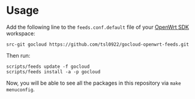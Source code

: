 # Usage

Add the following line to the `feeds.conf.default` file of your [OpenWrt SDK](http://archive.openwrt.org/barrier_breaker/14.07/ramips/mt7620a/) workspace:

```
src-git gocloud https://github.com/tsl0922/gocloud-openwrt-feeds.git
```

Then run:

```
scripts/feeds update -f gocloud
scripts/feeds install -a -p gocloud
```

Now, you will be able to see all the packages in this repository via `make menuconfig`.